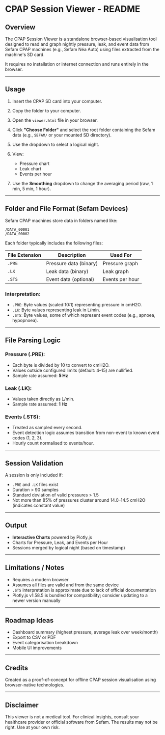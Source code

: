 # CPAP Session Viewer - README

## Overview

The CPAP Session Viewer is a standalone browser-based visualisation tool designed to read and graph nightly pressure, leak, and event data from Sefam CPAP machines (e.g., Sefam Néa Auto) using files extracted from the machine's SD card.

It requires no installation or internet connection and runs entirely in the browser.

---

## Usage

1. Insert the CPAP SD card into your computer.
2. Copy the folder to your computer.
3. Open the `viewer.html` file in your browser.
4. Click **"Choose Folder"** and select the root folder containing the Sefam data (e.g., `SEFAM/` or your mounted SD directory).
5. Use the dropdown to select a logical night.
6. View:

   * Pressure chart
   * Leak chart
   * Events per hour
6. Use the **Smoothing** dropdown to change the averaging period (raw, 1 min, 5 min, 1 hour).

---

## Folder and File Format (Sefam Devices)

Sefam CPAP machines store data in folders named like:

```
/DATA_00001
/DATA_00002
```

Each folder typically includes the following files:

| File Extension | Description            | Used For        |
| -------------- | ---------------------- | --------------- |
| `.PRE`         | Pressure data (binary) | Pressure graph  |
| `.LK`          | Leak data (binary)     | Leak graph      |
| `.STS`         | Event data (optional)  | Events per hour |

### Interpretation:

* `.PRE`: Byte values (scaled 10:1) representing pressure in cmH2O.
* `.LK`: Byte values representing leak in L/min.
* `.STS`: Byte values, some of which represent event codes (e.g., apnoea, hypopnoea).

---

## File Parsing Logic

### Pressure (.PRE):

* Each byte is divided by 10 to convert to cmH2O.
* Values outside configured limits (default: 4–15) are nullified.
* Sample rate assumed: **5 Hz**

### Leak (.LK):

* Values taken directly as L/min.
* Sample rate assumed: **1 Hz**

### Events (.STS):

* Treated as sampled every second.
* Event detection logic assumes transition from non-event to known event codes (1, 2, 3).
* Hourly count normalised to events/hour.

---

## Session Validation

A session is only included if:

* `.PRE` and `.LK` files exist
* Duration > 90 samples
* Standard deviation of valid pressures > 1.5
* Not more than 85% of pressures cluster around 14.0–14.5 cmH2O (indicates constant value)

---

## Output

* **Interactive Charts** powered by Plotly.js
* Charts for Pressure, Leak, and Events per Hour
* Sessions merged by logical night (based on timestamp)

---

## Limitations / Notes

* Requires a modern browser
* Assumes all files are valid and from the same device
* `.STS` interpretation is approximate due to lack of official documentation
* Plotly.js v1.58.5 is bundled for compatibility; consider updating to a newer version manually

---

## Roadmap Ideas

* Dashboard summary (highest pressure, average leak over week/month)
* Export to CSV or PDF
* Event categorisation breakdown
* Mobile UI improvements

---

## Credits

Created as a proof-of-concept for offline CPAP session visualisation using browser-native technologies.

---

## Disclaimer

This viewer is not a medical tool. For clinical insights, consult your healthcare provider or official software from Sefam.  The results may not be right.  Use at your own risk.
